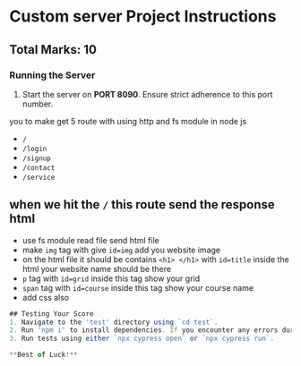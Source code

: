# Custom server Project Instructions
## **Total Marks: 10**
### Running the Server
1. Start the server on **PORT 8090**. Ensure strict adherence to this port number.
<!-- Overview -->
you to make get 5 route with using http and fs module in node js

- `/`
- `/login`
- `/signup`
- `/contact`
- `/service`

<!-- / -->
## when we hit the `/` this route send the response html
- use fs module read file send html file
- make `img` tag with give `id=img` add you website image
- on the html file it should be contains `<h1> </h1>` with `id=title` inside the html your website name should be there
- `p` tag with `id=grid` inside this tag show your grid
- `span` tag with `id=course` inside this tag show your course name
- add css also

```js
## Testing Your Score
1. Navigate to the 'test' directory using `cd test`.
2. Run 'npm i' to install dependencies. If you encounter any errors during installation, you can use the following command: `./node_modules/.bin/cypress install`.
3. Run tests using either `npx cypress open` or `npx cypress run`.

**Best of Luck!**
```
